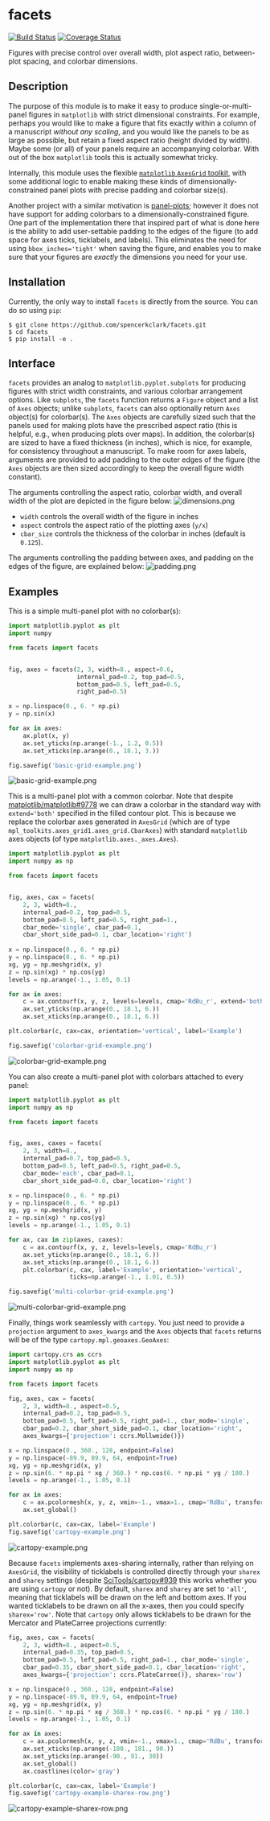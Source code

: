 facets
======

[![Build Status](https://travis-ci.org/spencerkclark/facets.svg?branch=master)](https://travis-ci.org/spencerkclark/facets)
[![Coverage Status](https://coveralls.io/repos/github/spencerkclark/facets/badge.svg?branch=master)](https://coveralls.io/github/spencerkclark/facets?branch=master)

Figures with precise control over overall width, plot aspect ratio,
between-plot spacing, and colorbar dimensions.

Description
-----------

The purpose of this module is to make it easy to produce single-or-multi-panel
figures in `matplotlib` with strict dimensional constraints.  For example,
perhaps you would like to make a figure that fits exactly within a column of a
manuscript *without any scaling*, and you would like the panels to be as large
as possible, but retain a fixed aspect ratio (height divided by width).  Maybe
some (or all) of your panels require an accompanying colorbar.  With
out of the box `matplotlib` tools this is actually somewhat tricky.

Internally, this module uses the flexible [`matplotlib` `AxesGrid` toolkit](https://matplotlib.org/2.0.2/mpl_toolkits/axes_grid/users/overview.html#axes-grid1),
with some additional logic to enable making these kinds of
dimensionally-constrained
panel plots with precise padding and colorbar size(s).

Another project with a similar motivation is [panel-plots](
https://github.com/ajdawson/panel-plots); however it does not have support
for adding colorbars to a dimensionally-constrained figure.  One part of the 
implementation there that inspired part of what is done here is the ability 
to add user-settable padding to the edges of the figure (to add space for 
axes ticks, ticklabels, and labels).  This eliminates the need for using 
`bbox_inches='tight'` when saving the figure, and enables you 
to make sure that your figures are *exactly* the dimensions you need for your use.

Installation
------------

Currently, the only way to install `facets` is directly from the source.  You
can do so using `pip`:
```
$ git clone https://github.com/spencerkclark/facets.git
$ cd facets
$ pip install -e .
```

Interface
---------

`facets` provides an analog to `matplotlib.pyplot.subplots` for producing
figures with strict width constraints, and various colorbar arrangement
options.  Like `subplots`, the `facets` function returns a `Figure` object and
a list of `Axes` objects; unlike `subplots`, `facets` can also optionally
return `Axes` object(s) for colorbar(s).  The `Axes` objects are carefully
sized such that the panels used for making plots have the prescribed aspect
ratio (this is helpful, e.g., when producing plots over maps).  In addition,
the colorbar(s) are sized to have a fixed thickness (in inches), which is nice,
for example, for consistency throughout a manuscript.  To make room for axes
labels, arguments are provided to add padding to the outer edges of the figure
(the `Axes` objects are then sized accordingly to keep the overall figure width
constant). 

The arguments controlling the aspect ratio, colorbar width, and overall width
of the plot are depicted in the figure below:
![dimensions.png](dimensions.png?raw=true)
- `width` controls the overall width of the figure in inches
- `aspect` controls the aspect ratio of the plotting axes (`y/x`)
- `cbar_size` controls the thickness of the colorbar in inches (default is
  `0.125`).

The arguments controlling the padding between axes, and padding on the edges of
the figure, are explained below:
![padding.png](padding.png?raw=true)


Examples
--------

This is a simple multi-panel plot with no colorbar(s):
```python
import matplotlib.pyplot as plt
import numpy

from facets import facets


fig, axes = facets(2, 3, width=8., aspect=0.6,
                   internal_pad=0.2, top_pad=0.5,
                   bottom_pad=0.5, left_pad=0.5, 
                   right_pad=0.5)

x = np.linspace(0., 6. * np.pi)
y = np.sin(x)

for ax in axes:
    ax.plot(x, y)
    ax.set_yticks(np.arange(-1., 1.2, 0.5))
    ax.set_xticks(np.arange(0., 18.1, 3.))

fig.savefig('basic-grid-example.png')
```

![basic-grid-example.png](facets/examples/basic-grid-example.png?raw=true)

This is a multi-panel plot with a common colorbar.  Note that
despite [matplotlib/matplotlib#9778](https://github.com/matplotlib/matplotlib/issues/9778)
we can draw a colorbar in the standard way with `extend='both'` specified in
the filled contour plot.  This is because we replace the colorbar axes
generated in `AxesGrid` (which are of type
`mpl_toolkits.axes_grid1.axes_grid.CbarAxes`) with standard `matplotlib` axes
objects (of type `matplotlib.axes._axes.Axes`).
```python
import matplotlib.pyplot as plt
import numpy as np

from facets import facets


fig, axes, cax = facets(
    2, 3, width=8., 
    internal_pad=0.2, top_pad=0.5,
    bottom_pad=0.5, left_pad=0.5, right_pad=1.,
    cbar_mode='single', cbar_pad=0.1,
    cbar_short_side_pad=0.1, cbar_location='right')
    
x = np.linspace(0., 6. * np.pi)
y = np.linspace(0., 6. * np.pi)
xg, yg = np.meshgrid(x, y)
z = np.sin(xg) * np.cos(yg)
levels = np.arange(-1., 1.05, 0.1)

for ax in axes:
    c = ax.contourf(x, y, z, levels=levels, cmap='RdBu_r', extend='both')
    ax.set_yticks(np.arange(0., 18.1, 6.))
    ax.set_xticks(np.arange(0., 18.1, 6.))

plt.colorbar(c, cax=cax, orientation='vertical', label='Example')

fig.savefig('colorbar-grid-example.png')
```

![colorbar-grid-example.png](facets/examples/colorbar-grid-example.png?raw=true)

You can also create a multi-panel plot with colorbars attached to
every panel:
```python
import matplotlib.pyplot as plt
import numpy as np

from facets import facets


fig, axes, caxes = facets(
    2, 3, width=8., 
    internal_pad=0.7, top_pad=0.5,
    bottom_pad=0.5, left_pad=0.5, right_pad=0.5,
    cbar_mode='each', cbar_pad=0.1,
    cbar_short_side_pad=0.0, cbar_location='right')

x = np.linspace(0., 6. * np.pi)
y = np.linspace(0., 6. * np.pi)
xg, yg = np.meshgrid(x, y)
z = np.sin(xg) * np.cos(yg)
levels = np.arange(-1., 1.05, 0.1)

for ax, cax in zip(axes, caxes):
    c = ax.contourf(x, y, z, levels=levels, cmap='RdBu_r')
    ax.set_yticks(np.arange(0., 18.1, 6.))
    ax.set_xticks(np.arange(0., 18.1, 6.))
    plt.colorbar(c, cax, label='Example', orientation='vertical',
                 ticks=np.arange(-1., 1.01, 0.5))

fig.savefig('multi-colorbar-grid-example.png')
```

![multi-colorbar-grid-example.png](facets/examples/multi-colorbar-grid-example.png?raw=true)

Finally, things work seamlessly with `cartopy`.  You just need to provide a
`projection` argument to `axes_kwargs` and the `Axes` objects that `facets`
returns will be of the type `cartopy.mpl.geoaxes.GeoAxes`:
```python
import cartopy.crs as ccrs
import matplotlib.pyplot as plt
import numpy as np

from facets import facets

fig, axes, cax = facets(
    2, 3, width=8., aspect=0.5,
    internal_pad=0.2, top_pad=0.5,
    bottom_pad=0.5, left_pad=0.5, right_pad=1., cbar_mode='single',
    cbar_pad=0.2, cbar_short_side_pad=0.1, cbar_location='right',
    axes_kwargs={'projection': ccrs.Mollweide()})

x = np.linspace(0., 360., 128, endpoint=False)
y = np.linspace(-89.9, 89.9, 64, endpoint=True)
xg, yg = np.meshgrid(x, y)
z = np.sin(6. * np.pi * xg / 360.) * np.cos(6. * np.pi * yg / 180.)
levels = np.arange(-1., 1.05, 0.1)

for ax in axes:
    c = ax.pcolormesh(x, y, z, vmin=-1., vmax=1., cmap='RdBu', transform=ccrs.PlateCarree())
    ax.set_global()

plt.colorbar(c, cax=cax, label='Example')
fig.savefig('cartopy-example.png')
```

![cartopy-example.png](facets/examples/cartopy-example.png?raw=true)

Because `facets` implements axes-sharing internally, rather than relying on
`AxesGrid`, the visibility of ticklabels is controlled directly through your
`sharex` and `sharey` settings
(despite
[SciTools/cartopy#939](https://github.com/SciTools/cartopy/issues/939)
this works whether you are using `cartopy` or
not).  By default, `sharex` and `sharey` are set to `'all'`, meaning that
ticklabels will be drawn on the left and bottom axes.  If you wanted ticklabels
to be drawn on all the x-axes, then you could specify `sharex='row'`.  Note
that `cartopy` only allows ticklabels to be drawn for the Mercator and
PlateCarree projections currently:
```python
fig, axes, cax = facets(
    2, 3, width=8., aspect=0.5,
    internal_pad=0.35, top_pad=0.5,
    bottom_pad=0.5, left_pad=0.5, right_pad=1., cbar_mode='single',
    cbar_pad=0.35, cbar_short_side_pad=0.1, cbar_location='right',
    axes_kwargs={'projection': ccrs.PlateCarree()}, sharex='row')

x = np.linspace(0., 360., 128, endpoint=False)
y = np.linspace(-89.9, 89.9, 64, endpoint=True)
xg, yg = np.meshgrid(x, y)
z = np.sin(6. * np.pi * xg / 360.) * np.cos(6. * np.pi * yg / 180.)
levels = np.arange(-1., 1.05, 0.1)

for ax in axes:
    c = ax.pcolormesh(x, y, z, vmin=-1., vmax=1., cmap='RdBu', transform=ccrs.PlateCarree())
    ax.set_xticks(np.arange(-180., 181., 90.))
    ax.set_yticks(np.arange(-90., 91., 30))
    ax.set_global()
    ax.coastlines(color='gray')

plt.colorbar(c, cax=cax, label='Example')
fig.savefig('cartopy-example-sharex-row.png')
```

![cartopy-example-sharex-row.png](facets/examples/cartopy-example-sharex-row.png?raw=true)
